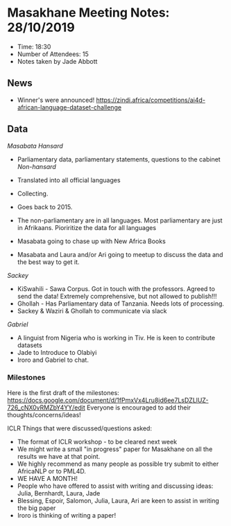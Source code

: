 # Masakhane Meeting Notes: 28/10/2019

- Time: 18:30
- Number of Attendees: 15
- Notes taken by Jade Abbott

## News

- Winner's were announced! https://zindi.africa/competitions/ai4d-african-language-dataset-challenge

## Data

*Masabata* 
_Hansard_ 
- Parliamentary data, parliamentary statements, questions to the cabinet
_Non-hansard_
- Translated into all official languages
- Collecting. 
- Goes back to 2015. 

- The non-parliamentary are in all languages. Most parliamentary are just in Afrikaans. Pioriritize the data for all languages
- Masabata going to chase up with New Africa Books
- Masabata and Laura and/or Ari going to meetup to discuss the data and the best way to get it. 

*Sackey*
- KiSwahili - Sawa Corpus. Got in touch with the professors. Agreed to send the data! Extremely comprehensive, but not allowed to publish!!! 
- Ghollah - Has Parliamentary data of Tanzania. Needs lots of processing. 
- Sackey & Waziri & Ghollah to communicate via slack

*Gabriel*
- A linguist from Nigeria who is working in Tiv. He is keen to contribute datasets
- Jade to Introduce to Olabiyi
- Iroro and Gabriel to chat. 


### Milestones

Here is the first draft of the milestones: https://docs.google.com/document/d/1fPmxVx4Lru8jd6ee7LsDZLlUZ-726_cNX0vRMZbY4YY/edit
Everyone is encouraged to add their thoughts/concerns/ideas!

ICLR
Things that were discussed/questions asked: 
- The format of ICLR workshop - to be cleared next week
- We might write a small "in progress" paper for Masakhane on all the results we have at that point. 
- We highly recommend as many people as possible try submit to either AfricaNLP or to PML4D.
- WE HAVE A MONTH!
- People who have offered to assist with writing and discussing ideas: Julia, Bernhardt, Laura, Jade
- Blessing, Espoir, Salomon, Julia, Laura, Ari are keen to assist in writing the big paper
- Iroro is thinking of writing a paper! 






